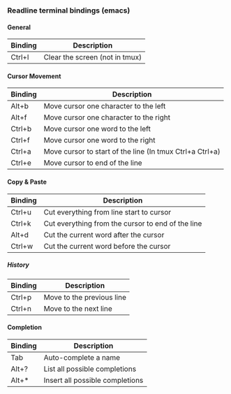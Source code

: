 ### Readline terminal bindings (emacs)

#### General

| Binding | Description                    |
|---------|--------------------------------|
| Ctrl+l  | Clear the screen (not in tmux) |

#### Cursor Movement

| Binding | Description                                              |
|---------|----------------------------------------------------------|
| Alt+b   | Move cursor one character to the left                    |
| Alt+f   | Move cursor one character to the right                   |
| Ctrl+b  | Move cursor one word to the left                         |
| Ctrl+f  | Move cursor one word to the right                        |
| Ctrl+a  | Move cursor to start of the line (In tmux Ctrl+a Ctrl+a) |
| Ctrl+e  | Move cursor to end of the line                           |

#### Copy & Paste

| Binding    | Description                                       |
|------------|---------------------------------------------------|
| Ctrl+u     | Cut everything from line start to cursor          |
| Ctrl+k     | Cut everything from the cursor to end of the line |
| Alt+d      | Cut the current word after the cursor             |
| Ctrl+w     | Cut the current word before the cursor            |
    
##### History

| Binding | Description                           |
|---------|---------------------------------------|
| Ctrl+p  | Move to the previous line             |
| Ctrl+n  | Move to the next line                 |

#### Completion

| Binding | Description                     |
|---------|---------------------------------|
| Tab     | Auto-complete a name            |
| Alt+?   | List all possible completions   |
| Alt+*   | Insert all possible completions |
